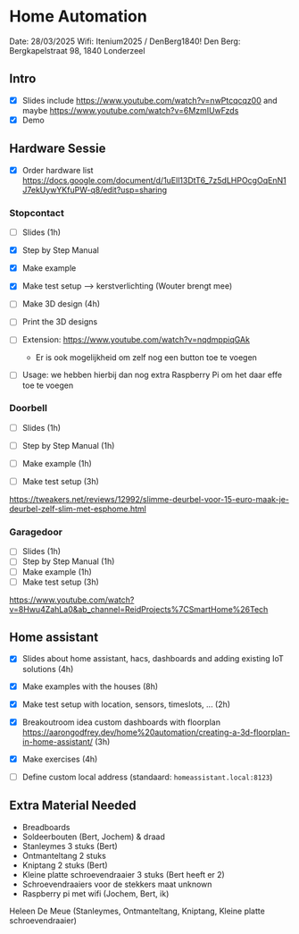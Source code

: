 # Home Automation

Date: 28/03/2025
Wifi: Itenium2025 / DenBerg1840!
Den Berg: Bergkapelstraat 98, 1840 Londerzeel


## Intro
- [x] Slides include https://www.youtube.com/watch?v=nwPtcqcqz00 and maybe https://www.youtube.com/watch?v=6MzmIUwFzds
- [x] Demo

## Hardware Sessie
- [x] Order hardware list https://docs.google.com/document/d/1uEll13DtT6_7z5dLHPOcgOqEnN1J7ekUywYKfuPW-q8/edit?usp=sharing

### Stopcontact
- [ ] Slides (1h)
- [x] Step by Step Manual
- [x] Make example
- [x] Make test setup --> kerstverlichting (Wouter brengt mee)
- [ ] Make 3D design (4h)
- [ ] Print the 3D designs
- [ ] Extension: https://www.youtube.com/watch?v=nqdmppiqGAk
  - Er is ook mogelijkheid om zelf nog een button toe te voegen
- [ ] Usage: we hebben hierbij dan nog extra Raspberry Pi om het daar effe toe te voegen


### Doorbell
- [ ] Slides (1h)
- [ ] Step by Step Manual (1h)
- [ ] Make example (1h)
- [ ] Make test setup (3h)


https://tweakers.net/reviews/12992/slimme-deurbel-voor-15-euro-maak-je-deurbel-zelf-slim-met-esphome.html


### Garagedoor
- [ ] Slides (1h)
- [ ] Step by Step Manual (1h)
- [ ] Make example (1h)
- [ ] Make test setup (3h)

https://www.youtube.com/watch?v=8Hwu4ZahLa0&ab_channel=ReidProjects%7CSmartHome%26Tech


## Home assistant
- [x] Slides about home assistant, hacs, dashboards and adding existing IoT solutions (4h)
- [x] Make examples with the houses (8h)
- [x] Make test setup with location, sensors, timeslots, ... (2h)
- [x] Breakoutroom idea custom dashboards with floorplan https://aarongodfrey.dev/home%20automation/creating-a-3d-floorplan-in-home-assistant/ (3h)
- [x] Make exercises (4h)
- [ ] Define custom local address (standaard: `homeassistant.local:8123`)


## Extra Material Needed

- Breadboards
- Soldeerbouten (Bert, Jochem) & draad
- Stanleymes 3 stuks (Bert)
- Ontmanteltang 2 stuks
- Kniptang 2 stuks (Bert)
- Kleine platte schroevendraaier 3 stuks (Bert heeft er 2)
- Schroevendraaiers voor de stekkers maat unknown
- Raspberry pi met wifi (Jochem, Bert, ik)

Heleen De Meue (Stanleymes, Ontmanteltang, Kniptang, Kleine platte schroevendraaier)
